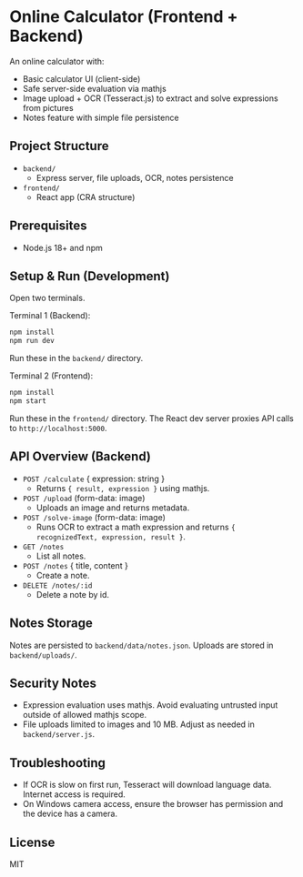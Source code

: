 # Online Calculator (Frontend + Backend)

An online calculator with:
- Basic calculator UI (client-side)
- Safe server-side evaluation via mathjs
- Image upload + OCR (Tesseract.js) to extract and solve expressions from pictures
- Notes feature with simple file persistence

## Project Structure

- `backend/`
  - Express server, file uploads, OCR, notes persistence
- `frontend/`
  - React app (CRA structure)

## Prerequisites

- Node.js 18+ and npm

## Setup & Run (Development)

Open two terminals.

Terminal 1 (Backend):
```bash
npm install
npm run dev
```
Run these in the `backend/` directory.

Terminal 2 (Frontend):
```bash
npm install
npm start
```
Run these in the `frontend/` directory. The React dev server proxies API calls to `http://localhost:5000`.

## API Overview (Backend)

- `POST /calculate` { expression: string }
  - Returns `{ result, expression }` using mathjs.
- `POST /upload` (form-data: image)
  - Uploads an image and returns metadata.
- `POST /solve-image` (form-data: image)
  - Runs OCR to extract a math expression and returns `{ recognizedText, expression, result }`.
- `GET /notes`
  - List all notes.
- `POST /notes` { title, content }
  - Create a note.
- `DELETE /notes/:id`
  - Delete a note by id.

## Notes Storage

Notes are persisted to `backend/data/notes.json`. Uploads are stored in `backend/uploads/`.

## Security Notes

- Expression evaluation uses mathjs. Avoid evaluating untrusted input outside of allowed mathjs scope.
- File uploads limited to images and 10 MB. Adjust as needed in `backend/server.js`.

## Troubleshooting

- If OCR is slow on first run, Tesseract will download language data. Internet access is required.
- On Windows camera access, ensure the browser has permission and the device has a camera.

## License

MIT
